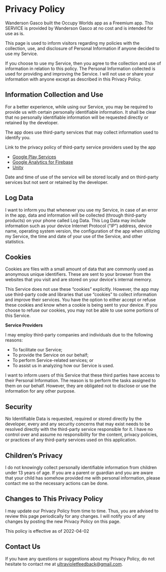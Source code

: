 # Privacy Policy

Wanderson Gasco built the Occupy Worlds app as a Freemium app. This SERVICE is provided by Wanderson Gasco at no cost and is intended for use as is.

This page is used to inform visitors regarding my policies with the collection, use, and disclosure of Personal Information if anyone decided to use my Service.

If you choose to use my Service, then you agree to the collection and use of information in relation to this policy. The Personal Information collected is used for providing and improving the Service. I will not use or share your information with anyone except as described in this Privacy Policy.

## Information Collection and Use

For a better experience, while using our Service, you may be required to provide us with certain personally identifiable information. It shall be clear that no personally identifiable information will be requested directly or retained by the developer. 

The app does use third-party services that may collect information used to identify you.

Link to the privacy policy of third-party service providers used by the app

*   [Google Play Services](https://www.google.com/policies/privacy/)
*   [Google Analytics for Firebase](https://firebase.google.com/policies/analytics)
*   [Unity](https://unity3d.com/legal/privacy-policy)

Date and time of use of the service will be stored locally and on third-party services but not sent or retained by the developer.

## Log Data

I want to inform you that whenever you use my Service, in case of an error in the app, data and information will be collected (through third-party products) on your phone called Log Data. This Log Data may include information such as your device Internet Protocol (“IP”) address, device name, operating system version, the configuration of the app when utilizing my Service, the time and date of your use of the Service, and other statistics.

## Cookies

Cookies are files with a small amount of data that are commonly used as anonymous unique identifiers. These are sent to your browser from the websites that you visit and are stored on your device's internal memory.

This Service does not use these “cookies” explicitly. However, the app may use third-party code and libraries that use “cookies” to collect information and improve their services. You have the option to either accept or refuse these cookies and know when a cookie is being sent to your device. If you choose to refuse our cookies, you may not be able to use some portions of this Service.

**Service Providers**

I may employ third-party companies and individuals due to the following reasons:

*   To facilitate our Service;
*   To provide the Service on our behalf;
*   To perform Service-related services; or
*   To assist us in analyzing how our Service is used.

I want to inform users of this Service that these third parties have access to their Personal Information. The reason is to perform the tasks assigned to them on our behalf. However, they are obligated not to disclose or use the information for any other purpose.

## Security

No Identifiable Data is requested, required or stored directly by the developer, every and any security concerns that may exist needs to be resolved directly with the third-party service responsible for it.
I have no control over and assume no responsibility for the content, privacy policies, or practices of any third-party services used on this application.

## Children’s Privacy

I do not knowingly collect personally identifiable information from children under 13 years of age. If you are a parent or guardian and you are aware that your child has somehow provided me with personal information, please contact me so the necessary actions can be done.

## Changes to This Privacy Policy

I may update our Privacy Policy from time to time. Thus, you are advised to review this page periodically for any changes. I will notify you of any changes by posting the new Privacy Policy on this page.

This policy is effective as of 2022-04-02

## Contact Us

If you have any questions or suggestions about my Privacy Policy, do not hesitate to contact me at ultravioletfeedback@gmail.com.
